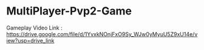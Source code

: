 # MultiPlayer-Pvp2-Game
Gameplay Video Link : https://drive.google.com/file/d/1YvxkNOnjFxO9Sy_WJw0yMyuU5Z9xU14e/view?usp=drive_link
